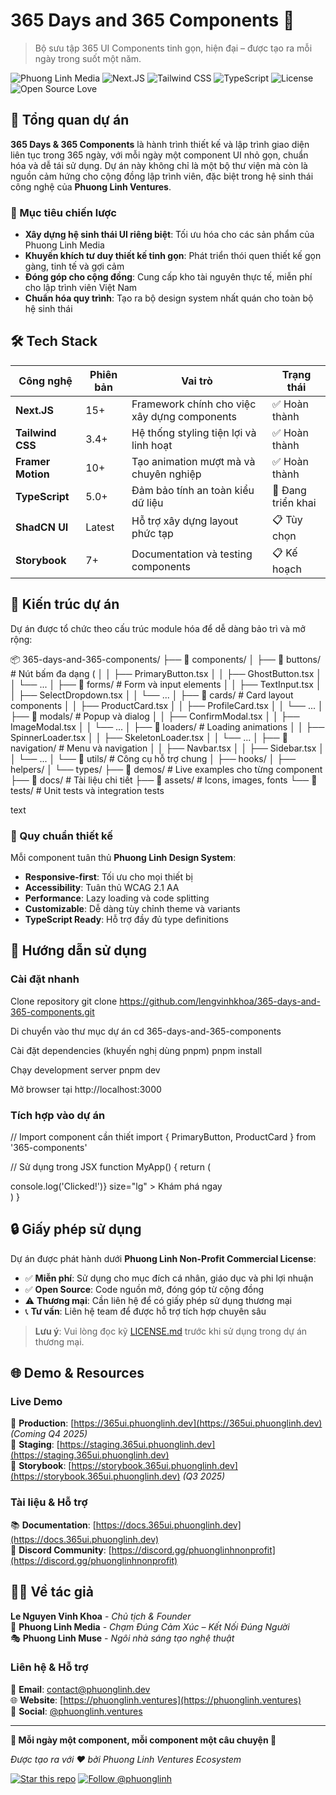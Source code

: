 # 365 Days and 365 Components 🧩

> Bộ sưu tập 365 UI Components tinh gọn, hiện đại – được tạo ra mỗi ngày trong suốt một năm.

![Phuong Linh Media](https://img.shields.io/badge/Phuong%20Linh-Media-blue?style=for-the-badge)
![Next.JS](https://img.shields.io/badge/Next.JS15+-000000?style=for-the-badge&logo=next.js&logoColor=white)
![Tailwind CSS](https://img.shields.io/badge/Tailwind%20CSS-3.0+-06B6D4?style=for-the-badge&logo=tailwindcss)
![TypeScript](https://img.shields.io/badge/TypeScript-5.0+-3178C6?style=for-the-badge&logo=typescript)
![License](https://img.shields.io/badge/license-PL--NPCL-blueviolet?style=for-the-badge)
![Open Source Love](https://img.shields.io/badge/Open%20Source-%F0%9F%92%96-ff69b4?style=for-the-badge)

## 🌟 Tổng quan dự án

**365 Days & 365 Components** là hành trình thiết kế và lập trình giao diện liên tục trong 365 ngày, với mỗi ngày một component UI nhỏ gọn, chuẩn hóa và dễ tái sử dụng. Dự án này không chỉ là một bộ thư viện mà còn là nguồn cảm hứng cho cộng đồng lập trình viên, đặc biệt trong hệ sinh thái công nghệ của **Phuong Linh Ventures**.

### 🎯 Mục tiêu chiến lược

- **Xây dựng hệ sinh thái UI riêng biệt**: Tối ưu hóa cho các sản phẩm của Phuong Linh Media
- **Khuyến khích tư duy thiết kế tinh gọn**: Phát triển thói quen thiết kế gọn gàng, tinh tế và gợi cảm
- **Đóng góp cho cộng đồng**: Cung cấp kho tài nguyên thực tế, miễn phí cho lập trình viên Việt Nam
- **Chuẩn hóa quy trình**: Tạo ra bộ design system nhất quán cho toàn bộ hệ sinh thái

## 🛠️ Tech Stack

| Công nghệ | Phiên bản | Vai trò | Trạng thái |
|-----------|-----------|---------|------------|
| **Next.JS** | 15+ | Framework chính cho việc xây dựng components | ✅ Hoàn thành |
| **Tailwind CSS** | 3.4+ | Hệ thống styling tiện lợi và linh hoạt | ✅ Hoàn thành |
| **Framer Motion** | 10+ | Tạo animation mượt mà và chuyên nghiệp | ✅ Hoàn thành |
| **TypeScript** | 5.0+ | Đảm bảo tính an toàn kiểu dữ liệu | 🔄 Đang triển khai |
| **ShadCN UI** | Latest | Hỗ trợ xây dựng layout phức tạp | 📋 Tùy chọn |
| **Storybook** | 7+ | Documentation và testing components | 📋 Kế hoạch |

## 📁 Kiến trúc dự án

Dự án được tổ chức theo cấu trúc module hóa để dễ dàng bảo trì và mở rộng:

📦 365-days-and-365-components/
├── 📂 components/
│ ├── 📂 buttons/ # Nút bấm đa dạng (
│ │ ├── PrimaryButton.tsx
│ │ ├── GhostButton.tsx
│ │ └── ...
│ ├── 📂 forms/ # Form và input elements 
│ │ ├── TextInput.tsx
│ │ ├── SelectDropdown.tsx
│ │ └── ...
│ ├── 📂 cards/ # Card layout components 
│ │ ├── ProductCard.tsx
│ │ ├── ProfileCard.tsx
│ │ └── ...
│ ├── 📂 modals/ # Popup và dialog
│ │ ├── ConfirmModal.tsx
│ │ ├── ImageModal.tsx
│ │ └── ...
│ ├── 📂 loaders/ # Loading animations 
│ │ ├── SpinnerLoader.tsx
│ │ ├── SkeletonLoader.tsx
│ │ └── ...
│ ├── 📂 navigation/ # Menu và navigation 
│ │ ├── Navbar.tsx
│ │ ├── Sidebar.tsx
│ │ └── ...
│ └── 📂 utils/ # Công cụ hỗ trợ chung
│ ├── hooks/
│ ├── helpers/
│ └── types/
├── 📂 demos/ # Live examples cho từng component
├── 📂 docs/ # Tài liệu chi tiết
├── 📂 assets/ # Icons, images, fonts
└── 📂 tests/ # Unit tests và integration tests

text

### 🎨 Quy chuẩn thiết kế

Mỗi component tuân thủ **Phuong Linh Design System**:
- **Responsive-first**: Tối ưu cho mọi thiết bị
- **Accessibility**: Tuân thủ WCAG 2.1 AA
- **Performance**: Lazy loading và code splitting
- **Customizable**: Dễ dàng tùy chỉnh theme và variants
- **TypeScript Ready**: Hỗ trợ đầy đủ type definitions

## 🚀 Hướng dẫn sử dụng

### Cài đặt nhanh

Clone repository
git clone https://github.com/lengvinhkhoa/365-days-and-365-components.git

Di chuyển vào thư mục dự án
cd 365-days-and-365-components

Cài đặt dependencies (khuyến nghị dùng pnpm)
pnpm install

Chạy development server
pnpm dev

Mở browser tại http://localhost:3000

### Tích hợp vào dự án

// Import component cần thiết
import { PrimaryButton, ProductCard } from '365-components'

// Sử dụng trong JSX
function MyApp() {
return (
<div>
<ProductCard title="Sản phẩm của Phuong Linh" description="Component được thiết kế tỉ mỉ" variant="modern" />
<PrimaryButton
onClick={() => console.log('Clicked!')}
size="lg"
>
Khám phá ngay
</PrimaryButton>
</div>
)
}
  
## 🔒 Giấy phép sử dụng

Dự án được phát hành dưới **Phuong Linh Non-Profit Commercial License**:

- ✅ **Miễn phí**: Sử dụng cho mục đích cá nhân, giáo dục và phi lợi nhuận
- ✅ **Open Source**: Code nguồn mở, đóng góp từ cộng đồng
- ⚠️ **Thương mại**: Cần liên hệ để có giấy phép sử dụng thương mại
- 📞 **Tư vấn**: Liên hệ team để được hỗ trợ tích hợp chuyên sâu

> **Lưu ý**: Vui lòng đọc kỹ [LICENSE.md](./LICENSE.md) trước khi sử dụng trong dự án thương mại.

## 🌐 Demo & Resources

### Live Demo
🔗 **Production**: [https://365ui.phuonglinh.dev](https://365ui.phuonglinh.dev) *(Coming Q4 2025)*  
🔗 **Staging**: [https://staging.365ui.phuonglinh.dev](https://staging.365ui.phuonglinh.dev)  
🔗 **Storybook**: [https://storybook.365ui.phuonglinh.dev](https://storybook.365ui.phuonglinh.dev) *(Q3 2025)*

### Tài liệu & Hỗ trợ
📚 **Documentation**: [https://docs.365ui.phuonglinh.dev](https://docs.365ui.phuonglinh.dev)  
💬 **Discord Community**: [https://discord.gg/phuonglinhnonprofit](https://discord.gg/phuonglinhnonprofit)

## 👨‍💼 Về tác giả

**Le Nguyen Vinh Khoa** - *Chủ tịch & Founder*  
🏢 **Phuong Linh Media** - *Chạm Đúng Cảm Xúc – Kết Nối Đúng Người*  
🎭 **Phuong Linh Muse** - *Ngôi nhà sáng tạo nghệ thuật*  

### Liên hệ & Hỗ trợ
📧 **Email**: [contact@phuonglinh.dev](mailto:contact@phuonglinh.dev)  
🌐 **Website**: [https://phuonglinh.ventures](https://phuonglinh.ventures)  
📱 **Social**: [@phuonglinh.ventures](https://facebook.com/phuonglinhdev)

---
**🧩 Mỗi ngày một component, mỗi component một câu chuyện 🧩**

*Được tạo ra với ❤️ bởi Phuong Linh Ventures Ecosystem*

[![Star this repo](https://img.shields.io/github/stars/phuonglinh-ventures/365-days-and-365-components?style=social)](https://github.com/phuonglinh-ventures/365-days-and-365-components)
[![Follow @phuonglinh](https://img.shields.io/github/followers/phuonglinh-ventures?style=social)](https://github.com/phuonglinh-ventures)

</div>
